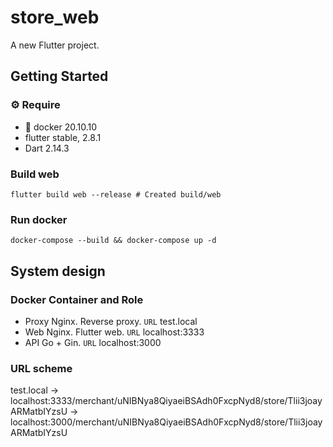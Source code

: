 # store_web

A new Flutter project.

## Getting Started
### ⚙️ Require
- 🐳 docker 20.10.10
- flutter stable, 2.8.1
- Dart 2.14.3

### Build web

```
flutter build web --release # Created build/web
```

### Run docker

```
docker-compose --build && docker-compose up -d
```

## System design
### Docker Container and Role
- Proxy
  Nginx. Reverse proxy.
  `URL` test.local
- Web
  Nginx. Flutter web.
  `URL` localhost:3333
- API
  Go + Gin.
  `URL` localhost:3000

### URL scheme
test.local -> localhost:3333/merchant/uNIBNya8QiyaeiBSAdh0FxcpNyd8/store/Tlii3joayARMatbIYzsU -> localhost:3000/merchant/uNIBNya8QiyaeiBSAdh0FxcpNyd8/store/Tlii3joayARMatbIYzsU